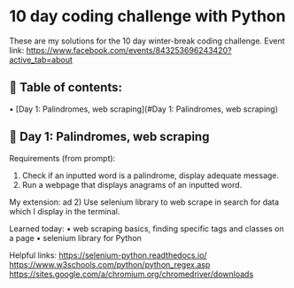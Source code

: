 # 10 day coding challenge with Python
These are my solutions for the 10 day winter-break coding challenge. Event link: https://www.facebook.com/events/843253696243420?active_tab=about

## 📖 Table of contents:
  • [Day 1: Palindromes, web scraping](#Day 1: Palindromes, web scraping)

## 🧐 Day 1: Palindromes, web scraping
  Requirements (from prompt):
  1) Check if an inputted word is a palindrome, display adequate message.
  2) Run a webpage that displays anagrams of an inputted word.
  
  My extension:
  ad 2) Use selenium library to web scrape in search for data which I display in the terminal.
  
  Learned today: 
  •  web scraping basics, finding specific tags and classes on a page
  •  selenium library for Python
  
  Helpful links:
  https://selenium-python.readthedocs.io/
  https://www.w3schools.com/python/python_regex.asp
  https://sites.google.com/a/chromium.org/chromedriver/downloads

 
